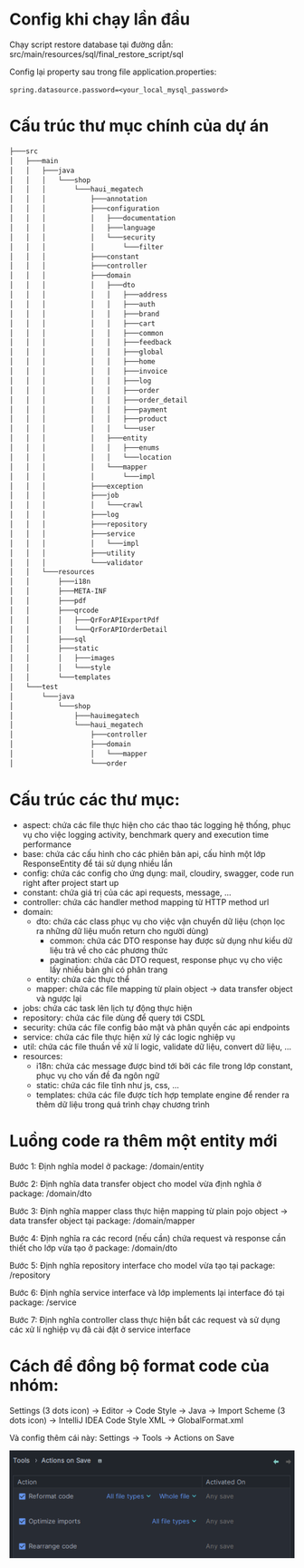 # Config khi chạy lần đầu

Chạy script restore database tại đường dẫn: src/main/resources/sql/final_restore_script/sql

Config lại property sau trong file application.properties:

`spring.datasource.password=<your_local_mysql_password>`



# Cấu trúc thư mục chính của dự án

```bash
├───src
│   ├───main
│   │   ├───java
│   │   │   └───shop
│   │   │       └───haui_megatech
│   │   │           ├───annotation
│   │   │           ├───configuration
│   │   │           │   ├───documentation
│   │   │           │   ├───language
│   │   │           │   └───security
│   │   │           │       └───filter
│   │   │           ├───constant
│   │   │           ├───controller
│   │   │           ├───domain
│   │   │           │   ├───dto
│   │   │           │   │   ├───address
│   │   │           │   │   ├───auth
│   │   │           │   │   ├───brand
│   │   │           │   │   ├───cart
│   │   │           │   │   ├───common
│   │   │           │   │   ├───feedback
│   │   │           │   │   ├───global
│   │   │           │   │   ├───home
│   │   │           │   │   ├───invoice
│   │   │           │   │   ├───log
│   │   │           │   │   ├───order
│   │   │           │   │   ├───order_detail
│   │   │           │   │   ├───payment
│   │   │           │   │   ├───product
│   │   │           │   │   └───user
│   │   │           │   ├───entity
│   │   │           │   │   ├───enums
│   │   │           │   │   └───location
│   │   │           │   └───mapper
│   │   │           │       └───impl
│   │   │           ├───exception
│   │   │           ├───job
│   │   │           │   └───crawl
│   │   │           ├───log
│   │   │           ├───repository
│   │   │           ├───service
│   │   │           │   └───impl
│   │   │           ├───utility
│   │   │           └───validator
│   │   └───resources
│   │       ├───i18n
│   │       ├───META-INF
│   │       ├───pdf
│   │       ├───qrcode
│   │       │   ├───QrForAPIExportPdf
│   │       │   └───QrForAPIOrderDetail
│   │       ├───sql
│   │       ├───static
│   │       │   ├───images
│   │       │   └───style
│   │       └───templates
│   └───test
│       └───java
│           └───shop
│               ├───hauimegatech
│               └───haui_megatech
│                   ├───controller
│                   ├───domain
│                   │   └───mapper
│                   └───order
```

# Cấu trúc các thư mục:

- aspect: chứa các file thực hiện cho các thao tác logging hệ thống, phục vụ cho việc logging activity, benchmark query
  and execution time performance
- base: chứa các cấu hình cho các phiên bản api, cấu hình một lớp ResponseEntity để tái sử dụng nhiều lần
- config: chứa các config cho ứng dụng: mail, cloudiry, swagger, code run right after project start up
- constant: chứa giá trị của các api requests, message, ...
- controller: chứa các handler method mapping từ HTTP method url
- domain:
    - dto: chứa các class phục vụ cho việc vận chuyển dữ liệu (chọn lọc ra những dữ liệu muốn return cho người dùng)
        - common: chứa các DTO response hay được sử dụng như kiểu dữ liệu trả về cho các phương thức
        - pagination: chứa các DTO request, response phục vụ cho việc lấy nhiều bản ghi có phân trang
    - entity: chứa các thực thể
    - mapper: chứa các file mapping từ plain object -> data transfer object và ngược lại
- jobs: chứa các task lên lịch tự động thực hiện
- repository: chứa các file dùng để query tới CSDL
- security: chứa các file config bảo mật và phân quyền các api endpoints
- service: chứa các file thực hiện xử lý các logic nghiệp vụ
- util: chứa các file thuần về xử lí logic, validate dữ liệu, convert dữ liệu, ...
- resources:
    - i18n: chứa các message được bind tới bởi các file trong lớp constant, phục vụ cho vấn đề đa ngôn ngữ
    - static: chứa các file tĩnh như js, css, ...
    - templates: chứa các file được tích hợp template engine để render ra thêm dữ liệu trong quá trình chạy chương trình

# Luồng code ra thêm một entity mới

Bước 1: Định nghĩa model ở package: /domain/entity

Bước 2: Định nghĩa data transfer object cho model vừa định nghĩa ở package: /domain/dto

Bước 3: Định nghĩa mapper class thực hiện mapping từ plain pojo object -> data transfer object tại package:
/domain/mapper

Bước 4: Định nghĩa ra các record (nếu cần) chứa request và response cần thiết cho lớp vừa tạo ở package: /domain/dto

Bước 5: Định nghĩa repository interface cho model vừa tạo tại package: /repository

Bước 6: Định nghĩa service interface và lớp implements lại interface đó tại package: /service

Bước 7: Định nghĩa controller class thực hiện bắt các request và sử dụng các xử lí nghiệp vụ đã cài đặt ở service
interface

# Cách để đồng bộ format code của nhóm:

Settings (3 dots icon) -> Editor -> Code Style -> Java -> Import Scheme (3 dots icon) -> IntelliJ IDEA Code Style XML ->
GlobalFormat.xml

Và config thêm cái này: Settings -> Tools -> Actions on Save

![img.png](img.png)